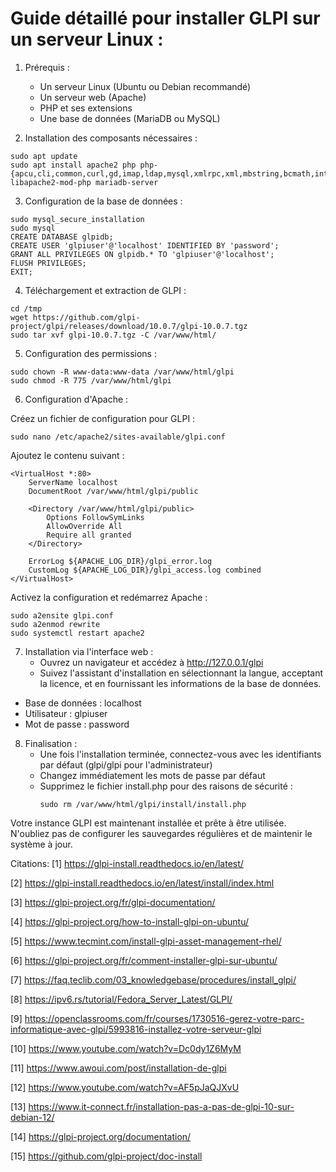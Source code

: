 # Guide détaillé pour installer GLPI sur un serveur Linux :

1. Prérequis :
   - Un serveur Linux (Ubuntu ou Debian recommandé)
   - Un serveur web (Apache)
   - PHP et ses extensions
   - Une base de données (MariaDB ou MySQL)

2. Installation des composants nécessaires :

```
sudo apt update
sudo apt install apache2 php php-{apcu,cli,common,curl,gd,imap,ldap,mysql,xmlrpc,xml,mbstring,bcmath,intl,zip,bz2} libapache2-mod-php mariadb-server
```

3. Configuration de la base de données :

```
sudo mysql_secure_installation
sudo mysql
CREATE DATABASE glpidb;
CREATE USER 'glpiuser'@'localhost' IDENTIFIED BY 'password';
GRANT ALL PRIVILEGES ON glpidb.* TO 'glpiuser'@'localhost';
FLUSH PRIVILEGES;
EXIT;
```

4. Téléchargement et extraction de GLPI :

```
cd /tmp
wget https://github.com/glpi-project/glpi/releases/download/10.0.7/glpi-10.0.7.tgz
sudo tar xvf glpi-10.0.7.tgz -C /var/www/html/
```

5. Configuration des permissions :

```
sudo chown -R www-data:www-data /var/www/html/glpi
sudo chmod -R 775 /var/www/html/glpi
```

6. Configuration d'Apache :

Créez un fichier de configuration pour GLPI :

```
sudo nano /etc/apache2/sites-available/glpi.conf
```

Ajoutez le contenu suivant :

```
<VirtualHost *:80>
    ServerName localhost
    DocumentRoot /var/www/html/glpi/public
    
    <Directory /var/www/html/glpi/public>
        Options FollowSymLinks
        AllowOverride All
        Require all granted
    </Directory>
    
    ErrorLog ${APACHE_LOG_DIR}/glpi_error.log
    CustomLog ${APACHE_LOG_DIR}/glpi_access.log combined
</VirtualHost>
```

Activez la configuration et redémarrez Apache :

```
sudo a2ensite glpi.conf
sudo a2enmod rewrite
sudo systemctl restart apache2
```

7. Installation via l'interface web :
   - Ouvrez un navigateur et accédez à http://127.0.0.1/glpi
   - Suivez l'assistant d'installation en sélectionnant la langue, acceptant la licence, et en fournissant les informations de la base de données.

- Base de données : localhost
- Utilisateur : glpiuser
- Mot de passe : password

8. Finalisation :
   - Une fois l'installation terminée, connectez-vous avec les identifiants par défaut (glpi/glpi pour l'administrateur)
   - Changez immédiatement les mots de passe par défaut
   - Supprimez le fichier install.php pour des raisons de sécurité :
     ```
     sudo rm /var/www/html/glpi/install/install.php
     ```

Votre instance GLPI est maintenant installée et prête à être utilisée. N'oubliez pas de configurer les sauvegardes régulières et de maintenir le système à jour.




Citations:
[1] https://glpi-install.readthedocs.io/en/latest/

[2] https://glpi-install.readthedocs.io/en/latest/install/index.html

[3] https://glpi-project.org/fr/glpi-documentation/

[4] https://glpi-project.org/how-to-install-glpi-on-ubuntu/

[5] https://www.tecmint.com/install-glpi-asset-management-rhel/

[6] https://glpi-project.org/fr/comment-installer-glpi-sur-ubuntu/

[7] https://faq.teclib.com/03_knowledgebase/procedures/install_glpi/

[8] https://ipv6.rs/tutorial/Fedora_Server_Latest/GLPI/

[9] https://openclassrooms.com/fr/courses/1730516-gerez-votre-parc-informatique-avec-glpi/5993816-installez-votre-serveur-glpi

[10] https://www.youtube.com/watch?v=Dc0dy1Z6MyM

[11] https://www.awoui.com/post/installation-de-glpi

[12] https://www.youtube.com/watch?v=AF5pJaQJXvU

[13] https://www.it-connect.fr/installation-pas-a-pas-de-glpi-10-sur-debian-12/

[14] https://glpi-project.org/documentation/

[15] https://github.com/glpi-project/doc-install
